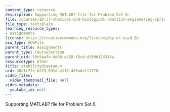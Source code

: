 ```yaml
---
content_type: resource
description: Supporting MATLAB? file for Problem Set 6.
file: /courses/10-37-chemical-and-biological-reaction-engineering-spring-2007/30e1c72eb270691d41f8426adef11170_stabilitydiagram.m
file_type: text/plain
learning_resource_types:
- Assignments
license: https://creativecommons.org/licenses/by-nc-sa/4.0/
ocw_type: OCWFile
parent_title: Assignments
parent_type: CourseSection
parent_uid: 59c5aafb-4d60-a558-f8cd-d39db174314a
resourcetype: Other
title: stabilitydiagram.m
uid: 30e1c72e-b270-691d-41f8-426adef11170
video_files:
  video_thumbnail_file: null
video_metadata:
  youtube_id: null
---
```

Supporting MATLAB? file for Problem Set 6.